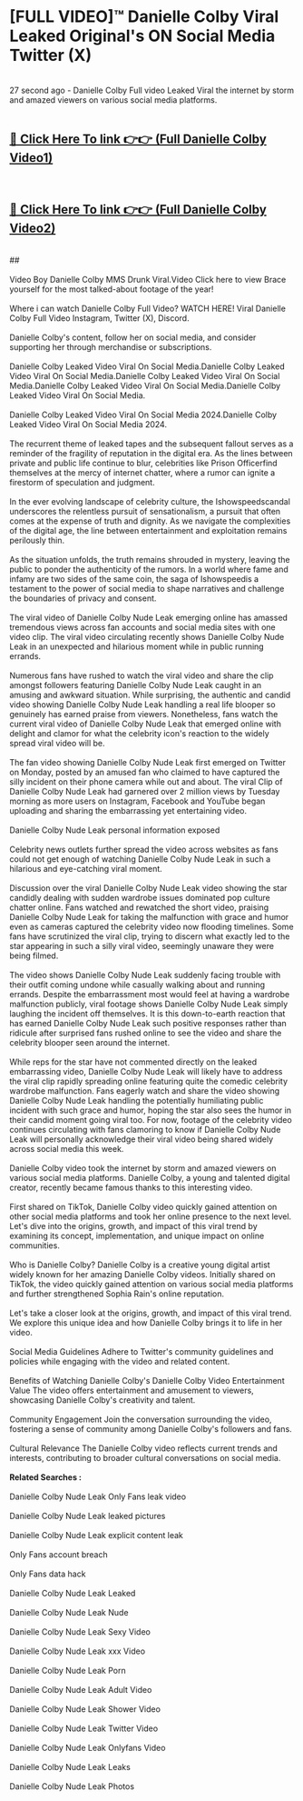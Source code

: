 # [FULL VIDEO]™ Danielle Colby Viral Leaked Original's ON Social Media Twitter (X) <br>
<br>
27 second ago - Danielle Colby Full video Leaked Viral the internet by storm and amazed viewers on various social media platforms.<br>

 <br>

##  <a href="https://play.123hd.live?title=Full Danielle_Colby&ref=git">🔴 Click Here To link 👉👉 (Full Danielle Colby Video1)</a><br>
  <br>

##  <a href="https://play.123hd.live?title=Full Danielle_Colby&ref=git">🔴 Click Here To link 👉👉 (Full Danielle Colby Video2)</a><br>
  <br>
  ##


  <br>

  <br>
Video Boy Danielle Colby MMS Drunk Viral.Video Click here to view Brace yourself for the most talked-about footage of the year!
<br><br>
Where i can watch Danielle Colby Full Video? WATCH HERE! Viral Danielle Colby Full Video Instagram, Twitter (X), Discord.
<br><br>
Danielle Colby's content, follow her on social media, and consider supporting her through merchandise or subscriptions.
<br><br>
Danielle Colby Leaked Video Viral On Social Media.Danielle Colby Leaked Video Viral On Social Media.Danielle Colby Leaked Video Viral On Social Media.Danielle Colby Leaked Video Viral On Social Media.Danielle Colby Leaked Video Viral On Social Media.
<br><br>
Danielle Colby Leaked Video Viral On Social Media 2024.Danielle Colby Leaked Video Viral On Social Media 2024.
<br><br>
The recurrent theme of leaked tapes and the subsequent fallout serves as a reminder of the fragility of reputation in the digital era. As the lines between private and public life continue to blur, celebrities like Prison Officerfind themselves at the mercy of internet chatter, where a rumor can ignite a firestorm of speculation and judgment.
<br><br>
In the ever evolving landscape of celebrity culture, the Ishowspeedscandal underscores the relentless pursuit of sensationalism, a pursuit that often comes at the expense of truth and dignity. As we navigate the complexities of the digital age, the line between entertainment and exploitation remains perilously thin.
<br><br>
As the situation unfolds, the truth remains shrouded in mystery, leaving the public to ponder the authenticity of the rumors. In a world where fame and infamy are two sides of the same coin, the saga of Ishowspeedis a testament to the power of social media to shape narratives and challenge the boundaries of privacy and consent.
<br><br>
The viral video of Danielle Colby Nude Leak emerging online has amassed tremendous views across fan accounts and social media sites with one video clip. The viral video circulating recently shows Danielle Colby Nude Leak in an unexpected and hilarious moment while in public running errands.
<br><br>
Numerous fans have rushed to watch the viral video and share the clip amongst followers featuring Danielle Colby Nude Leak caught in an amusing and awkward situation. While surprising, the authentic and candid video showing Danielle Colby Nude Leak handling a real life blooper so genuinely has earned praise from viewers. Nonetheless, fans watch the current viral video of Danielle Colby Nude Leak that emerged online with delight and clamor for what the celebrity icon's reaction to the widely spread viral video will be.
<br><br>
The fan video showing Danielle Colby Nude Leak first emerged on Twitter on Monday, posted by an amused fan who claimed to have captured the silly incident on their phone camera while out and about. The viral Clip of Danielle Colby Nude Leak had garnered over 2 million views by Tuesday morning as more users on Instagram, Facebook and YouTube began uploading and sharing the embarrassing yet entertaining video.
<br><br>
Danielle Colby Nude Leak personal information exposed
<br><br>
Celebrity news outlets further spread the video across websites as fans could not get enough of watching Danielle Colby Nude Leak in such a hilarious and eye-catching viral moment.
<br><br>
Discussion over the viral Danielle Colby Nude Leak video showing the star candidly dealing with sudden wardrobe issues dominated pop culture chatter online. Fans watched and rewatched the short video, praising Danielle Colby Nude Leak for taking the malfunction with grace and humor even as cameras captured the celebrity video now flooding timelines. Some fans have scrutinized the viral clip, trying to discern what exactly led to the star appearing in such a silly viral video, seemingly unaware they were being filmed.
<br><br>
The video shows Danielle Colby Nude Leak suddenly facing trouble with their outfit coming undone while casually walking about and running errands. Despite the embarrassment most would feel at having a wardrobe malfunction publicly, viral footage shows Danielle Colby Nude Leak simply laughing the incident off themselves. It is this down-to-earth reaction that has earned Danielle Colby Nude Leak such positive responses rather than ridicule after surprised fans rushed online to see the video and share the celebrity blooper seen around the internet.
<br><br>
While reps for the star have not commented directly on the leaked embarrassing video, Danielle Colby Nude Leak will likely have to address the viral clip rapidly spreading online featuring quite the comedic celebrity wardrobe malfunction. Fans eagerly watch and share the video showing Danielle Colby Nude Leak handling the potentially humiliating public incident with such grace and humor, hoping the star also sees the humor in their candid moment going viral too. For now, footage of the celebrity video continues circulating with fans clamoring to know if Danielle Colby Nude Leak will personally acknowledge their viral video being shared widely across social media this week.
<br><br>
Danielle Colby video took the internet by storm and amazed viewers on various social media platforms. Danielle Colby, a young and talented digital creator, recently became famous thanks to this interesting video.
<br><br>
First shared on TikTok, Danielle Colby video quickly gained attention on other social media platforms and took her online presence to the next level. Let's dive into the origins, growth, and impact of this viral trend by examining its concept, implementation, and unique impact on online communities.
<br><br>
Who is Danielle Colby? Danielle Colby is a creative young digital artist widely known for her amazing Danielle Colby videos. Initially shared on TikTok, the video quickly gained attention on various social media platforms and further strengthened Sophia Rain's online reputation.
<br><br>
Let's take a closer look at the origins, growth, and impact of this viral trend. We explore this unique idea and how Danielle Colby brings it to life in her video.
<br><br>
Social Media Guidelines Adhere to Twitter's community guidelines and policies while engaging with the video and related content.
<br><br>
Benefits of Watching Danielle Colby's Danielle Colby Video Entertainment Value The video offers entertainment and amusement to viewers, showcasing Danielle Colby's creativity and talent.
<br><br>
Community Engagement Join the conversation surrounding the video, fostering a sense of community among Danielle Colby's followers and fans.
<br><br>
Cultural Relevance The Danielle Colby video reflects current trends and interests, contributing to broader cultural conversations on social media.
<br><br>
<strong>Related Searches :</strong>
<br><br>
Danielle Colby Nude Leak Only Fans leak video
<br><br>
Danielle Colby Nude Leak leaked pictures
<br><br>
Danielle Colby Nude Leak explicit content leak
<br><br>
Only Fans account breach
<br><br>
Only Fans data hack
<br><br>
Danielle Colby Nude Leak Leaked
<br><br>
Danielle Colby Nude Leak Nude
<br><br>
Danielle Colby Nude Leak Sexy Video
<br><br>
Danielle Colby Nude Leak xxx Video
<br><br>
Danielle Colby Nude Leak Porn
<br><br>
Danielle Colby Nude Leak Adult Video
<br><br>
Danielle Colby Nude Leak Shower Video
<br><br>
Danielle Colby Nude Leak Twitter Video
<br><br>
Danielle Colby Nude Leak Onlyfans Video
<br><br>
Danielle Colby Nude Leak Leaks
<br><br>
Danielle Colby Nude Leak Photos